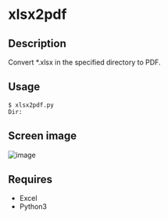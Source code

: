# xlsx2pdf 

## Description  
Convert \*.xlsx in the specified directory to PDF.  

## Usage  
```
$ xlsx2pdf.py
Dir: 
```

## Screen image  
![image](https://user-images.githubusercontent.com/10069642/86093781-7ec25500-baea-11ea-9f66-428a395f45d5.png)

## Requires  
- Excel
- Python3
